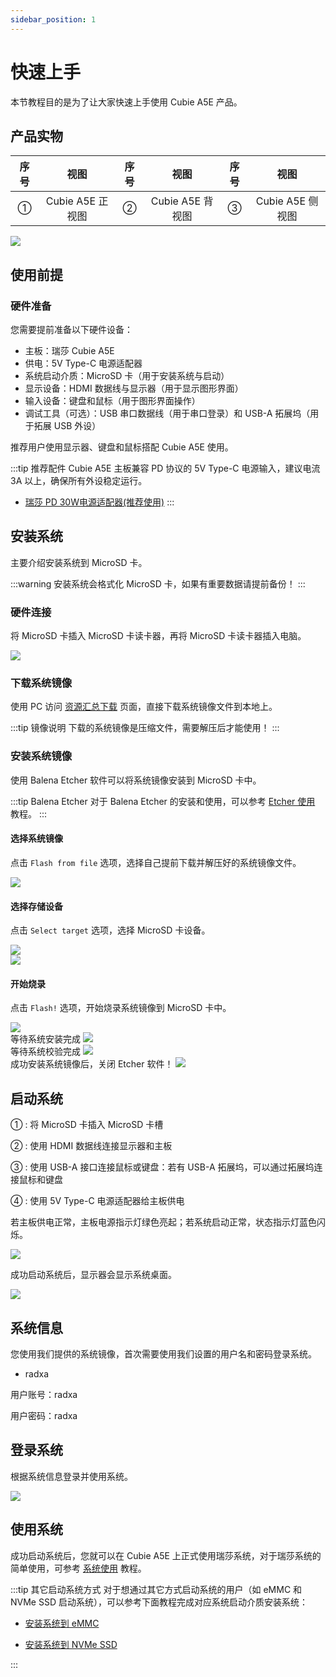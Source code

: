 ```yaml
---
sidebar_position: 1
---
```


# 快速上手

本节教程目的是为了让大家快速上手使用 Cubie A5E 产品。

## 产品实物

| 序号 |       视图       | 序号 |       视图       | 序号 |       视图       |
| :--: | :--------------: | :--: | :--------------: | :--: | :--------------: |
|  ①   | Cubie A5E 正视图 |  ②   | Cubie A5E 背视图 |  ③   | Cubie A5E 侧视图 |

<div style={{textAlign: 'center'}}>
   <img src="/img/cubie/a5e/cubie_a5e_view.webp" style={{width: '100%', maxWidth: '1200px'}} />
</div>

## 使用前提

### 硬件准备

您需要提前准备以下硬件设备：

- 主板：瑞莎 Cubie A5E
- 供电：5V Type-C 电源适配器
- 系统启动介质：MicroSD 卡（用于安装系统与启动）
- 显示设备：HDMI 数据线与显示器（用于显示图形界面）
- 输入设备：键盘和鼠标（用于图形界面操作）
- 调试工具（可选）：USB 串口数据线（用于串口登录）和 USB-A 拓展坞（用于拓展 USB 外设）

推荐用户使用显示器、键盘和鼠标搭配 Cubie A5E 使用。

:::tip 推荐配件
Cubie A5E 主板兼容 PD 协议的 5V Type-C 电源输入，建议电流 3A 以上，确保所有外设稳定运行。

- [瑞莎 PD 30W电源适配器(推荐使用)](https://radxa.com/products/accessories/power-pd-30w)
  :::

## 安装系统

主要介绍安装系统到 MicroSD 卡。

:::warning
安装系统会格式化 MicroSD 卡，如果有重要数据请提前备份！
:::

### 硬件连接

将 MicroSD 卡插入 MicroSD 卡读卡器，再将 MicroSD 卡读卡器插入电脑。

<div style={{ textAlign: "center" }}>
  <img
    src="/img/common/radxa-os/install-system/sd-reader.webp"
    style={{ width: "100%", maxWidth: "1200px" }}
  />
</div>

### 下载系统镜像

使用 PC 访问 [资源汇总下载](../download) 页面，直接下载系统镜像文件到本地上。

:::tip 镜像说明
下载的系统镜像是压缩文件，需要解压后才能使用！
:::

### 安装系统镜像

使用 Balena Etcher 软件可以将系统镜像安装到 MicroSD 卡中。

:::tip Balena Etcher
对于 Balena Etcher 的安装和使用，可以参考 [Etcher 使用](/common/radxa-os/install-system/balena-etcher) 教程。
:::

#### 选择系统镜像

点击 `Flash from file` 选项，选择自己提前下载并解压好的系统镜像文件。

<div style={{ textAlign: "center" }}>
  <img
    src="/img/common/radxa-os/install-system/etcher-select-image.webp"
    style={{ width: "100%", maxWidth: "1200px" }}
  />
</div>

#### 选择存储设备

点击 `Select target` 选项，选择 MicroSD 卡设备。

<div style={{ textAlign: "center" }}>
  <img
    src="/img/common/radxa-os/install-system/etcher-select-sd-01.webp"
    style={{ width: "100%", maxWidth: "1200px" }}
  />
</div>

<div style={{ textAlign: "center" }}>
  <img
    src="/img/common/radxa-os/install-system/etcher-select-sd-02.webp"
    style={{ width: "100%", maxWidth: "1200px" }}
  />
</div>

#### 开始烧录

点击 `Flash!` 选项，开始烧录系统镜像到 MicroSD 卡中。

<div style={{ textAlign: "center" }}>
  <img
    src="/img/common/radxa-os/install-system/etcher-flash.webp"
    style={{ width: "100%", maxWidth: "1200px" }}
  />
</div>

<div style={{ textAlign: "center" }}>
  等待系统安装完成
  <img
    src="/img/common/radxa-os/install-system/etcher-flashing.webp"
    style={{ width: "100%", maxWidth: "1200px" }}
  />
</div>

<div style={{ textAlign: "center" }}>
  等待系统校验完成
  <img
    src="/img/common/radxa-os/install-system/etcher-valid.webp"
    style={{ width: "100%", maxWidth: "1200px" }}
  />
</div>

<div style={{ textAlign: "center" }}>
  成功安装系统镜像后，关闭 Etcher 软件！
  <img
    src="/img/common/radxa-os/install-system/etcher-completed.webp"
    style={{ width: "100%", maxWidth: "1200px" }}
  />
</div>

## 启动系统

① : 将 MicroSD 卡插入 MicroSD 卡槽

② : 使用 HDMI 数据线连接显示器和主板

③ : 使用 USB-A 接口连接鼠标或键盘：若有 USB-A 拓展坞，可以通过拓展坞连接鼠标和键盘

④ : 使用 5V Type-C 电源适配器给主板供电

若主板供电正常，主板电源指示灯绿色亮起；若系统启动正常，状态指示灯蓝色闪烁。

<div style={{textAlign: 'center'}}>
   <img src="/img/cubie/a5e/a5e-quickly-start.webp" style={{width: '100%', maxWidth: '1200px'}} />
</div>

成功启动系统后，显示器会显示系统桌面。

<div style={{textAlign: 'center'}}>
   <img src="/img/common/radxa-os/system-config/vnc-debian11-succ.webp" style={{width: '100%', maxWidth: '1200px'}} />
</div>

## 系统信息

您使用我们提供的系统镜像，首次需要使用我们设置的用户名和密码登录系统。

- radxa

用户账号：radxa

用户密码：radxa

## 登录系统

根据系统信息登录并使用系统。

<div style={{ textAlign: "center" }}>
  <img
    src="/img/common/radxa-os/system-config/vnc-debian11-desktop.webp"
    style={{ width: "100%", maxWidth: "1200px" }}
  />
</div>

## 使用系统

成功启动系统后，您就可以在 Cubie A5E 上正式使用瑞莎系统，对于瑞莎系统的简单使用，可参考 [系统使用](../system-config) 教程。

:::tip 其它启动系统方式
对于想通过其它方式启动系统的用户（如 eMMC 和 NVMe SSD 启动系统），可以参考下面教程完成对应系统启动介质安装系统：

- [安装系统到 eMMC](./install-system/emmc-system.md)

- [安装系统到 NVMe SSD](./install-system/nvme-system)

:::
